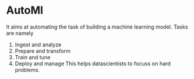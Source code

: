 # AutoMl

It aims at automating the task of building a machine learning model. Tasks are namely
1. Ingest and analyze
2. Prepare and transform
3. Train and tune
4. Deploy and manage
This helps datascientists to focuss on hard problems.
